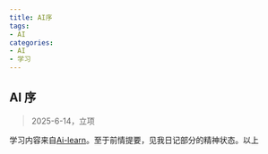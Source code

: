 ```yaml
---
title: AI序
tags: 
- AI
categories:
- AI
- 学习
---
```


## AI 序

> 2025-6-14，立项

学习内容来自[Ai-learn](https://github.com/xiaochengcike/Ai-learn)。至于前情提要，见我日记部分的精神状态。以上